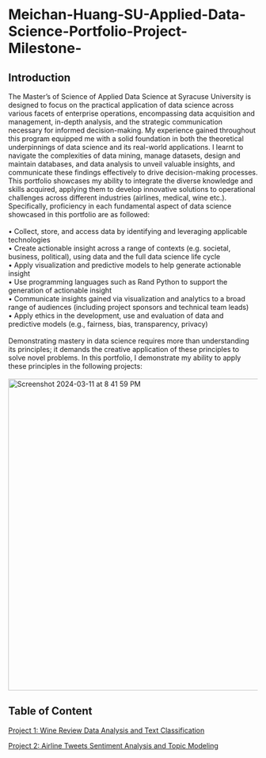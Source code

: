 # Meichan-Huang-SU-Applied-Data-Science-Portfolio-Project-Milestone-

## Introduction
<p> The Master’s of Science of Applied Data Science at Syracuse University is designed to focus on the practical application of data science across various facets of enterprise operations, encompassing data acquisition and management, in-depth analysis, and the strategic communication necessary for informed decision-making.
My experience gained throughout this program equipped me with a solid foundation in both the theoretical underpinnings of data science and its real-world applications. I learnt to navigate the complexities of data mining, manage datasets, design and maintain databases, and data analysis to unveil valuable insights, and communicate these findings effectively to drive decision-making processes. 
This portfolio showcases my ability to integrate the diverse knowledge and skills acquired, applying them to develop innovative solutions to operational challenges across different industries (airlines, medical, wine etc.). Specifically,  proficiency in each fundamental aspect of data science showcased in this portfolio are as followed:<br><br>
        •  Collect, store, and access data by identifying and leveraging applicable technologies<br> 
        •  Create actionable insight across a range of contexts (e.g. societal, business, political), using data and the full data science life cycle<br>
        •  Apply visualization and predictive models to help generate actionable insight<br> 
        •  Use programming languages such as Rand Python to support the generation of actionable insight<br>  
        •  Communicate insights gained via visualization and analytics to a broad range of audiences (including project sponsors and technical team leads) <br>
        •  Apply ethics in the development, use and evaluation of data and predictive models (e.g., fairness, bias, transparency, privacy)<br><br>
Demonstrating mastery in data science requires more than understanding its principles; it demands the creative application of these principles to solve novel problems. In this portfolio, I demonstrate my ability to apply these principles in the following projects: <br><br>

<img width="629" alt="Screenshot 2024-03-11 at 8 41 59 PM" src="https://github.com/mhgarrett/Meichan-Huang-SU-Applied-Data-Science-Portfolio-Project-Milestone-/assets/94016314/a9e3a45e-4ff3-4b02-8113-624a0660ead4">

## Table of Content 

<a href="https://github.com/mhgarrett/Meichan-Huang-SU-Applied-Data-Science-Portfolio-Project-Milestone-/tree/5bc88959660d050866e4397fe289a019c9df0118/Project%201%3A%20Wine%20review%20data%20analysis%20and%20text%20classification">Project 1: Wine Review Data Analysis and Text Classification</a>


<a href="https://github.com/mhgarrett/Meichan-Huang-SU-Applied-Data-Science-Portfolio-Project-Milestone-/tree/5447cb5357318b88d8a3e739b240ae8b91fa0da8/Project%202%3A%20Airline%20Tweets%20Sentiment%20Analysis"> Project 2: Airline Tweets Sentiment Analysis and Topic Modeling </a>
